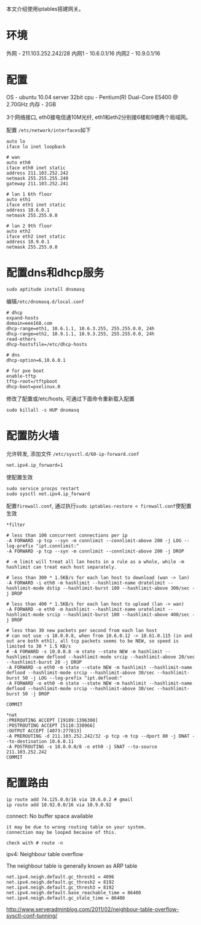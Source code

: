 本文介绍使用iptables搭建网关。

# 环境

外网 - 211.103.252.242/28
内网1 - 10.6.0.1/16
内网2 - 10.9.0.1/16

# 配置

OS - ubuntu 10.04 server 32bit
cpu - Pentium(R) Dual-Core E5400  @ 2.70GHz
内存 - 2GB

3个网络接口, eth0接电信通10M光纤, eth1和eth2分别接6楼和9楼两个局域网。

配置 `/etc/network/interfaces`如下

	auto lo
	iface lo inet loopback

	# wan
	auto eth0
	iface eth0 inet static
	address 211.103.252.242
	netmask 255.255.255.240
	gateway 211.103.252.241

	# lan 1 6th floor
	auto eth1
	iface eth1 inet static
	address 10.6.0.1
	netmask 255.255.0.0

	# lan 2 9th floor
	auto eth2
	iface eth2 inet static
	address 10.9.0.1
	netmask 255.255.0.0

# 配置dns和dhcp服务

	sudo aptitude install dnsmasq

编辑`/etc/dnsmasq.d/local.conf`

	# dhcp
	expand-hosts
	domain=eee168.com
	dhcp-range=eth1, 10.6.1.1, 10.6.3.255, 255.255.0.0, 24h
	dhcp-range=eth2, 10.9.1.1, 10.9.3.255, 255.255.0.0, 24h
	read-ethers
	dhcp-hostsfile=/etc/dhcp-hosts

	# dns
	dhcp-option=6,10.6.0.1

	# for pxe boot
	enable-tftp
	tftp-root=/tftpboot
	dhcp-boot=pxelinux.0

修改了配置或/etc/hosts, 可通过下面命令重新载入配置

	sudo killall -s HUP dnsmasq

# 配置防火墙

允许转发, 添加文件 `/etc/sysctl.d/60-ip-forward.conf`

	net.ipv4.ip_forward=1

使配置生效

	sudo service procps restart
	sudo sysctl net.ipv4.ip_forward

配置`firewall.conf`, 通过执行`sudo iptables-restore < firewall.conf`使配置生效

	*filter

	# less than 100 concurrent connections per ip
	-A FORWARD -p tcp --syn -m connlimit --connlimit-above 200 -j LOG --log-prefix "ipt.connlimit:"
	-A FORWARD -p tcp --syn -m connlimit --connlimit-above 200 -j DROP

	# -m limit will treat all lan hosts in a rule as a whole, while -m hashlimit can treat each host separately.

	# less than 300 * 1.5KB/s for each lan host to download (wan -> lan)
	-A FORWARD -i eth0 -m hashlimit --hashlimit-name dratelimit --hashlimit-mode dstip --hashlimit-burst 100 --hashlimit-above 300/sec -j DROP

	# less than 400 * 1.5KB/s for each lan host to upload (lan -> wan)
	-A FORWARD -o eth0 -m hashlimit --hashlimit-name uratelimit --hashlimit-mode srcip --hashlimit-burst 100 --hashlimit-above 400/sec -j DROP

	# less than 30 new packets per second from each lan host
	# can not use -s 10.0.0.8, when from 10.6.0.12 -> 10.61.0.115 (in and out are both eth1), all tcp packets seems to be NEW, so speed is limited to 30 * 1.5 KB/s
	# -A FORWARD -s 10.0.0.8 -m state --state NEW -m hashlimit --hashlimit-name deflood --hashlimit-mode srcip --hashlimit-above 20/sec --hashlimit-burst 20 -j DROP
	-A FORWARD -o eth0 -m state --state NEW -m hashlimit --hashlimit-name deflood --hashlimit-mode srcip --hashlimit-above 30/sec --hashlimit-burst 50 -j LOG --log-prefix "ipt.deflood:"
	-A FORWARD -o eth0 -m state --state NEW -m hashlimit --hashlimit-name deflood --hashlimit-mode srcip --hashlimit-above 30/sec --hashlimit-burst 50 -j DROP

	COMMIT

	*nat
	:PREROUTING ACCEPT [19189:1396308]
	:POSTROUTING ACCEPT [5110:330966]
	:OUTPUT ACCEPT [4073:277813]
	-A PREROUTING -d 211.103.252.242/32 -p tcp -m tcp --dport 80 -j DNAT --to-destination 10.6.0.11 
	-A POSTROUTING -s 10.0.0.0/8 -o eth0 -j SNAT --to-source 211.103.252.242
	COMMIT

# 配置路由

	ip route add 74.125.0.0/16 via 10.6.0.2 # gmail
	ip route add 10.92.0.0/16 via 10.9.0.92


connect: No buffer space available

	it may be due to wrong routing table on your system.
	connection may be looped because of this.

	check with # route -n

ipv4: Neighbour table overflow

The neighbour table is generally known as ARP table

	net.ipv4.neigh.default.gc_thresh1 = 4096
	net.ipv4.neigh.default.gc_thresh2 = 8192
	net.ipv4.neigh.default.gc_thresh3 = 8192
	net.ipv4.neigh.default.base_reachable_time = 86400
	net.ipv4.neigh.default.gc_stale_time = 86400

http://www.serveradminblog.com/2011/02/neighbour-table-overflow-sysctl-conf-tunning/
